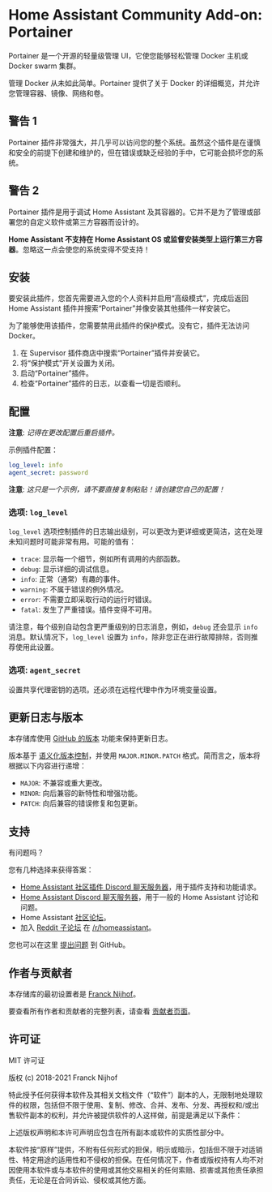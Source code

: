 # Home Assistant Community Add-on: Portainer

Portainer 是一个开源的轻量级管理 UI，它使您能够轻松管理 Docker 主机或 Docker swarm 集群。

管理 Docker 从未如此简单。Portainer 提供了关于 Docker 的详细概览，并允许您管理容器、镜像、网络和卷。

## 警告 1

Portainer 插件非常强大，并几乎可以访问您的整个系统。虽然这个插件是在谨慎和安全的前提下创建和维护的，但在错误或缺乏经验的手中，它可能会损坏您的系统。

## 警告 2

Portainer 插件是用于调试 Home Assistant 及其容器的。它并不是为了管理或部署您的自定义软件或第三方容器而设计的。

**Home Assistant 不支持在 Home Assistant OS 或监督安装类型上运行第三方容器**。忽略这一点会使您的系统变得不受支持！

## 安装

要安装此插件，您首先需要进入您的个人资料并启用“高级模式”，完成后返回 Home Assistant 插件并搜索“Portainer”并像安装其他插件一样安装它。

为了能够使用该插件，您需要禁用此插件的保护模式。没有它，插件无法访问 Docker。

1. 在 Supervisor 插件商店中搜索“Portainer”插件并安装它。
2. 将“保护模式”开关设置为关闭。
3. 启动“Portainer”插件。
4. 检查“Portainer”插件的日志，以查看一切是否顺利。

## 配置

**注意**: _记得在更改配置后重启插件。_

示例插件配置：

```yaml
log_level: info
agent_secret: password
```

**注意**: _这只是一个示例，请不要直接复制粘贴！请创建您自己的配置！_

### 选项: `log_level`

`log_level` 选项控制插件的日志输出级别，可以更改为更详细或更简洁，这在处理未知问题时可能非常有用。可能的值有：

- `trace`: 显示每一个细节，例如所有调用的内部函数。
- `debug`: 显示详细的调试信息。
- `info`: 正常（通常）有趣的事件。
- `warning`: 不属于错误的例外情况。
- `error`: 不需要立即采取行动的运行时错误。
- `fatal`: 发生了严重错误。插件变得不可用。

请注意，每个级别自动包含更严重级别的日志消息，例如，`debug` 还会显示 `info` 消息。默认情况下，`log_level` 设置为 `info`，除非您正在进行故障排除，否则推荐使用此设置。

### 选项: `agent_secret`

设置共享代理密钥的选项。还必须在远程代理中作为环境变量设置。

## 更新日志与版本

本存储库使用 [GitHub 的版本][releases] 功能来保持更新日志。

版本基于 [语义化版本控制][semver]，并使用 `MAJOR.MINOR.PATCH` 格式。简而言之，版本将根据以下内容进行递增：

- `MAJOR`: 不兼容或重大更改。
- `MINOR`: 向后兼容的新特性和增强功能。
- `PATCH`: 向后兼容的错误修复和包更新。

## 支持

有问题吗？

您有几种选择来获得答案：

- [Home Assistant 社区插件 Discord 聊天服务器][discord]，用于插件支持和功能请求。
- [Home Assistant Discord 聊天服务器][discord-ha]，用于一般的 Home Assistant 讨论和问题。
- Home Assistant [社区论坛][forum]。
- 加入 [Reddit 子论坛][reddit] 在 [/r/homeassistant][reddit]。

您也可以在这里 [提出问题][issue] 到 GitHub。

## 作者与贡献者

本存储库的最初设置者是 [Franck Nijhof][frenck]。

要查看所有作者和贡献者的完整列表，请查看 [贡献者页面][contributors]。

## 许可证

MIT 许可证

版权 (c) 2018-2021 Franck Nijhof

特此授予任何获得本软件及其相关文档文件（“软件”）副本的人，无限制地处理软件的权限，包括但不限于使用、复制、修改、合并、发布、分发、再授权和/或出售软件副本的权利，并允许被提供软件的人这样做，前提是满足以下条件：

上述版权声明和本许可声明应包含在所有副本或软件的实质性部分中。

本软件按“原样”提供，不附有任何形式的担保，明示或暗示，包括但不限于对适销性、特定用途的适用性和不侵权的担保。在任何情况下，作者或版权持有人均不对因使用本软件或与本软件的使用或其他交易相关的任何索赔、损害或其他责任承担责任，无论是在合同诉讼、侵权或其他方面。

[contributors]: https://github.com/hassio-addons/addon-portainer/graphs/contributors
[discord-ha]: https://discord.gg/c5DvZ4e
[discord]: https://discord.me/hassioaddons
[forum]: https://community.home-assistant.io/t/home-assistant-community-add-on-portainer/68836?u=frenck
[frenck]: https://github.com/frenck
[issue]: https://github.com/hassio-addons/addon-portainer/issues
[reddit]: https://reddit.com/r/homeassistant
[releases]: https://github.com/hassio-addons/addon-portainer/releases
[semver]: http://semver.org/spec/v2.0.0.htm